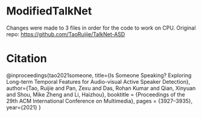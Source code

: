 # ModifiedTalkNet
Changes were made to 3 files in order for the code to work on CPU. Original repo: https://github.com/TaoRuijie/TalkNet-ASD


# Citation
@inproceedings{tao2021someone,
  title={Is Someone Speaking? Exploring Long-term Temporal Features for Audio-visual Active Speaker Detection},
  author={Tao, Ruijie and Pan, Zexu and Das, Rohan Kumar and Qian, Xinyuan and Shou, Mike Zheng and Li, Haizhou},
  booktitle = {Proceedings of the 29th ACM International Conference on Multimedia},
  pages = {3927–3935},
  year={2021}
}
